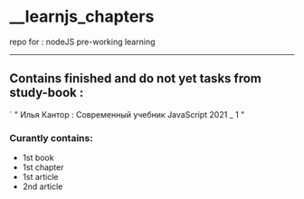 # __learnjs_chapters
repo for : nodeJS pre-working learning

-----

## Contains finished and do not yet tasks from study-book :
` " Илья Кантор : Современный учебник JavaScript 2021 _ 1 "

### Curantly contains:
- 1st book
 - 1st chapter
  - 1st article
  - 2nd article
